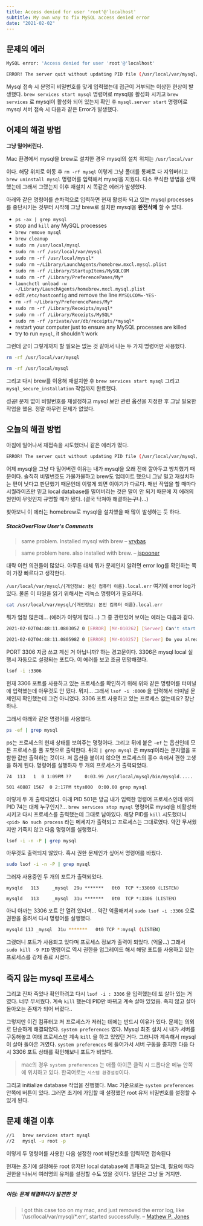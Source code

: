 ```yaml
---
title: Access denied for user 'root'@'localhost'
subtitle: My own way to fix MySQL access denied error
date: "2021-02-02"
---
```





## 문제의 에러

```bash
MySQL error: 'Access denied for user 'root'@'localhost'
```
```bash
ERROR! The server quit without updating PID file (/usr/local/var/mysql/{개인정보}.local.pid)
```


Mysql 접속 시 분명히 비밀번호를 맞게 입력했는데 접근이 거부되는 이상한 현상이 발생했다. `brew services start mysql` 명령어로 mysql을 활성화 시키고 `brew services` 로 mysql이 활성화 되어 있는지 확인 후 `mysql.server start`  명령어로 mysql 서버 접속 시 다음과 같은 Error가 발생했다.





## 어제의 해결 방법

**그냥 밀어버린다.**

Mac 환경에서 mysql을 brew로 설치한 경우 mysql의 설치 위치는 `/usr/local/var`

이다. 해당 위치로 이동 후 `rm -rf mysql` 이렇게 그냥 폴더를 통째로 다 지워버리고 `brew uninstall mysql` 명령어를 입력해서 mysql을 지웠다. 다소 무식한 방법을 선택했는데 그래서 그랬는지 이후 재설치 시 똑같은 에러가 발생했다. 

아래와 같은 명령어를 순차적으로 입력하면 현재 활성화 되고 있는 mysql processes를 중단시키는 것부터 시작해 그냥 brew로 설치한 mysql을 __완전삭제__ 할 수 있다. 

+ `ps -ax | grep mysql`
+ stop and `kill` any MySQL processes
+ `brew remove mysql`
+ `brew cleanup`
+ `sudo rm /usr/local/mysql`
+ `sudo rm -rf /usr/local/var/mysql`
+ `sudo rm -rf /usr/local/mysql*`
+ `sudo rm ~/Library/LaunchAgents/homebrew.mxcl.mysql.plist`
+ `sudo rm -rf /Library/StartupItems/MySQLCOM`
+ `sudo rm -rf /Library/PreferencePanes/My*`
+ `launchctl unload -w ~/Library/LaunchAgents/homebrew.mxcl.mysql.plist`
+ edit `/etc/hostconfig` and remove the line `MYSQLCOM=-YES-`
+ `rm -rf ~/Library/PreferencePanes/My*`
+ `sudo rm -rf /Library/Receipts/mysql*`
+ `sudo rm -rf /Library/Receipts/MySQL*`
+ `sudo rm -rf /private/var/db/receipts/*mysql*`
+ restart your computer just to ensure any MySQL processes are killed
+ try to run `mysql`, it shouldn't work



그런데 굳이 그렇게까지 할 필요는 없는 것 같아서 나는 두 가지 명령어만 사용했다.

```bash
rm -rf /usr/local/var/mysql
```

```bash
rm -rf /usr/local/mysql
```

그리고 다시 brew를 이용해 재설치한 후 `brew services start mysql` 그리고 `mysql_secure_installation` 작업까지 완료했다. 

성공! 문제 없이 비밀번호를 재설정하고 mysql 보안 관련 옵션을 지정한 후 그날 필요한 작업을 했음. 정말 아무런 문제가 없었다.



## 오늘의 해결 방법

아침에 일어나서 재접속을 시도했더니 같은 에러가 떴다. 

```bash
ERROR! The server quit without updating PID file (/usr/local/var/mysql/{개인정보}.local.pid).
```


어제 mysql을 그냥 다 밀어버린 이유는 내가 mysql을 오래 전에 깔아두고 방치했기 때문이다. 솔직히 비밀번호도 가물가물하고 brew도 업데이트 했으니 그냥 밀고 재설치하는 편이 낫다고 판단했기 때문인데 이렇게 되면 이야기가 다르다. 매번 작업을 할 때마다 시퀄라이즈만 믿고 local database를 밀어버리는 것은 말이 안 되기 때문에 저 에러의 원인이 무엇인지 규명할 때가 됐다. (결국 닥쳐야 해결하는구나...)

찾아보니 이 에러는 homebrew로 mysql을 설치했을 때 많이 발생하는 듯 하다. 

##### StackOverFlow User's Comments

  > same problem. Installed mysql with brew – [vrybas](https://stackoverflow.com/users/523157/vrybas)

  > same problem here. also installed with brew. – [jspooner](https://stackoverflow.com/users/68751/jspooner)

대략 이런 의견들이 많았다.
아무튼 대체 뭐가 문제인지 알려면 error log를 확인하는 쪽이 가장 빠르다고 생각한다.

`/usr/local/var/mysql/{개인정보: 본인 컴퓨터 이름}.local.err` 여기에 error log가 있다. 물론 이 파일을 읽기 위해서는 리눅스 명령어가 필요하다.

```bash
cat /usr/local/var/mysql/{개인정보: 본인 컴퓨터 이름}.local.err
```



뭐가 엄청 많은데... (에러가 이렇게 많다...) 그 중 관련있어 보이는 에러는 다음과 같다.

```bash
2021-02-02T04:48:11.080305Z 0 [ERROR] [MY-010262] [Server] Can't start server: Bind on TCP/IP port: Address already in use
```

```bash
2021-02-02T04:48:11.080598Z 0 [ERROR] [MY-010257] [Server] Do you already have another mysqld server running on port: 3306 ?
```

PORT 3306 지금 쓰고 계신 거 아닙니까? 하는 경고문이다. 3306은 mysql local 실행시 자동으로 설정되는 포트다. 이 에러를 보고 조금 민망해졌다.

```bash
lsof -i :3306
```

현재 3306 포트를 사용하고 있는 프로세스를 확인하기 위해 위와 같은 명령어를 터미널에 입력했는데 아무것도 안 떴다. 뭐지... 그래서 `lsof -i :0000` 을 입력해서 터미널 문제인지 확인했는데 그건 아니었다. 3306 포트 사용하고 있는 프로세스 없는데요? 장난하나.

그래서 아래와 같은 명령어를 사용했다.

```bash
ps -ef | grep mysql
```

ps는 프로세스의 현재 상태를 보여주는 명령어다. 그리고 뒤에 붙은 `-ef` 는 옵션인데 모든 프로세스를 풀 포맷으로 출력한다. 뒤의 `| grep mysql` 은 mysql이라는 문자열을 포함한 값만 출력하는 것이다. 저 옵션을 붙이지 않으면 프로세스의 홍수 속에서 괜한 고생을 하게 된다. 명령어를 실행하자 두 개의 프로세스가 출력되었다.

```
74  113   1  0 1:09PM ??     0:03.99 /usr/local/mysql/bin/mysqld.....
```
```
501 40887 1567  0 2:17PM ttys000  0:00.00 grep mysql
```

이렇게 두 개 출력되었다. 아래 PID 501은 방금 내가 입력한 명령어 프로세스인데 위의 PID 74는 대체 누구인지?... `brew services stop mysql` 명령어로 mysql을 비활성화 시키고 다시 프로세스를 출력했는데 그대로 남아있다. 해당 PID를 `kill` 시도했더니 `<pid> No such process` 라는 메세지가 출력되고 프로세스는 그대로였다. 약간 무서웠지만 기죽지 않고 다음 명령어를 실행했다.

```bash
lsof -i -n -P | grep mysql
```

아무것도 출력되지 않았다. 혹시 권한 문제인가 싶어서 명령어를 바꿨다.

```bash
sudo lsof -i -n -P | grep mysql
```

그러자 사용중인 두 개의 포트가 출력되었다.

```
mysqld   113     _mysql  29u *******   0t0  TCP *:33060 (LISTEN)
```
```
mysqld   113     _mysql  31u *******   0t0  TCP *:3306 (LISTEN)
```

아니 아까는 3306 포트 안 열려 있다며... 약간 억울해져서 `sudo lsof -i :3306` 으로 권한을 올려서 다시 명령어를 실행했다.

```bash
mysqld 113 _mysql  31u *******   0t0 TCP *:mysql (LISTEN)
```

그랬더니 포트가 사용되고 있다며 프로세스 정보가 출력이 되었다. (억울...) 그래서 `sudo kill -9 PID` 명령어로 역시 권한을 업그레이드 해서 해당 포트를 사용하고 있는 프로세스를 강제 종료 시켰다. 



## 죽지 않는 mysql 프로세스

그리고 진짜 죽었나 확인하려고 다시 `lsof -i : 3306` 을 입력했는데 또 살아 있는 거였다. 너무 무서웠다. 계속 `kill` 했는데 PID만 바뀌고 계속 살아 있었음. 죽지 않고 살아 돌아오는 존재가 되어 버렸다..

그렇지만 이건 컴퓨터고 저 프로세스가 저러는 데에는 반드시 이유가 있다. 문제는 의외로 단순하게 해결되었다. `system preferences` 였다. Mysql 최초 설치 시 내가 서버를 구동해놓고 여태 프로세스만 계속 `kill` 을 하고 있었던 거다. 그러니까 계속해서 mysql이 살아 돌아온 거였다. `system preferences` 에 들어가서 서버 구동을 중지한 다음 다시 3306 포트 상태를 확인해보니 포트가 비었다. 

> mac의 경우 `system preferences` 는 애플 아이콘 클릭 시 드롭다운 메뉴 안쪽에 위치하고 있다. 한국어로는 `시스템 환경설정`이다.

그리고 initialize database 작업을 진행했다. Mac 기준으로는 `system preferences` 안쪽에 버튼이 있다. 그러면 초기에 가입할 때 설정했던 root 유저 비밀번호를 설정할 수 있게 된다.



## 문제 해결 이후

```bash
//1   brew services start mysql
//2   mysql -u root -p
```

이렇게 두 명령어를 사용한 다음 설정한 root 비밀번호를 입력하면 접속된다

 현재는 초기에 설정해둔 root 유저만 local database에 존재하고 있는데, 필요에 따라 권한을 나눠서 여러명의 유저를 설정할 수도 있을 것이다. 일단은 그냥 둘 거지만.


___

##### 여담: 문제 해결하다가 발견한 것

> I got this case too on my mac, and just removed the error log, like '/usr/local/var/mysql/*.err', started successfully. – [Mathew P. Jones](https://stackoverflow.com/users/1122265/mathew-p-jones)

